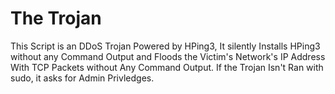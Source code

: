 # The Trojan
This Script is an DDoS Trojan Powered by HPing3, It silently Installs HPing3 without any Command Output and Floods the Victim's Network's IP Address With TCP Packets without Any Command Output. If the Trojan Isn't Ran with sudo, it asks for Admin Privledges.

